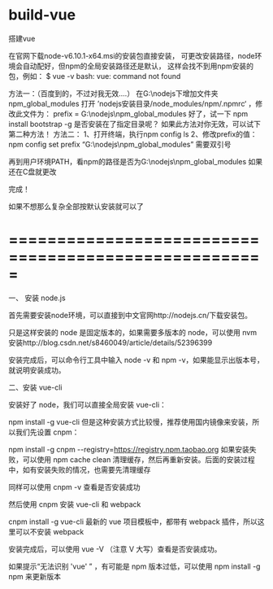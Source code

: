 # build-vue
搭建vue



在官网下载node-v6.10.1-x64.msi的安装包直接安装，
可更改安装路径，node环境会自动配好，但npm的全局安装路径还是默认，
这样会找不到用npm安装的包，例如：
$ vue -v
bash: vue: command not found


方法一：（百度到的，不过对我无效....）
在G:\nodejs下增加文件夹npm_global_modules
打开 ’nodejs安装目录/node_modules/npm/.npmrc‘  ，修改此文件为：
prefix = G:\nodejs\npm_global_modules
好了，试一下 npm install bootstrap -g 是否安装在了指定目录呢？
如果此方法对你无效，可以试下第二种方法！
方法二：
1、打开终端，执行npm config ls
2、修改prefix的值：npm config set prefix “G:\nodejs\npm_global_modules”
     需要双引号

再到用户环境PATH，看npm的路径是否为G:\nodejs\npm_global_modules
如果还在C盘就更改

完成！

如果不想那么复杂全部按默认安装就可以了

=====================================================
=====================================================

一、 安装 node.js

首先需要安装node环境，可以直接到中文官网http://nodejs.cn/下载安装包。

只是这样安装的 node 是固定版本的，如果需要多版本的 node，可以使用 nvm 安装http://blog.csdn.net/s8460049/article/details/52396399

安装完成后，可以命令行工具中输入 node -v 和 npm -v，如果能显示出版本号，就说明安装成功。

二、安装 vue-cli

安装好了 node，我们可以直接全局安装 vue-cli：

npm install -g vue-cli
但是这种安装方式比较慢，推荐使用国内镜像来安装，所以我们先设置 cnpm：

npm install -g cnpm --registry=https://registry.npm.taobao.org
如果安装失败，可以使用 npm cache clean 清理缓存，然后再重新安装。后面的安装过程中，如有安装失败的情况，也需要先清理缓存

同样可以使用 cnpm -v 查看是否安装成功

然后使用 cnpm 安装 vue-cli 和 webpack

cnpm install -g vue-cli
最新的 vue 项目模板中，都带有 webpack 插件，所以这里可以不安装 webpack

安装完成后，可以使用 vue -V （注意 V 大写）查看是否安装成功。

如果提示“无法识别 'vue' ” ，有可能是 npm 版本过低，可以使用 npm install -g npm 来更新版本

